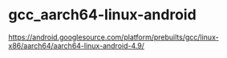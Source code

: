 # gcc_aarch64-linux-android
https://android.googlesource.com/platform/prebuilts/gcc/linux-x86/aarch64/aarch64-linux-android-4.9/
